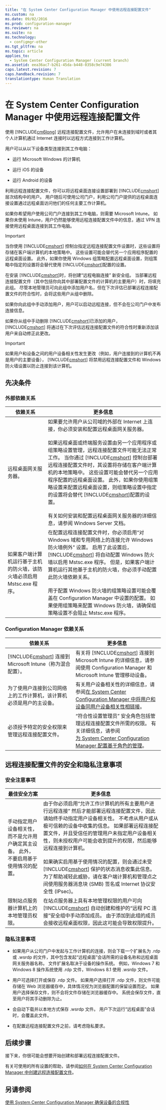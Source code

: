 ```yaml
---
title: "在 System Center Configuration Manager 中使用远程连接配置文件"
ms.custom: na
ms.date: 09/02/2016
ms.prod: configuration-manager
ms.reviewer: na
ms.suite: na
ms.technology: 
  - configmgr-other
ms.tgt_pltfrm: na
ms.topic: article
applies_to: 
  - System Center Configuration Manager (current branch)
ms.assetid: eea36ac7-b261-45da-b448-0358c9e74386
caps.latest.revision: 7
caps.handback.revision: 7
translationtype: Human Translation
---
```

# 在 System Center Configuration Manager 中使用远程连接配置文件
使用 [!INCLUDE[cm6long](../LocTest/includes/cm6long_md.md)] 远程连接配置文件，允许用户在未连接到域时或者其个人计算机通过 Internet 连接时以远程方式连接到工作计算机。  
  
 用户可以从以下设备类型连接到其工作电脑：  
  
-   运行 Microsoft Windows 的计算机  
  
-   运行 iOS 的设备  
  
-   运行 Android 的设备  
  
 利用远程连接配置文件，你可以将远程桌面连接设置部署到 [!INCLUDE[cmshort](../LocTest/includes/cmshort_md.md)] 层次结构中的用户。 用户随后可使用公司门户，利用公司门户提供的远程桌面连接设置通过远程桌面访问他们的任何主要工作计算机。  
  
 如果你希望用户使用公司门户连接到其工作电脑，则需要 Microsoft Intune。 如果你未使用 Intune，用户仍然能够使用远程连接配置文件中的信息，通过 VPN 连接使用远程桌面连接到其工作电脑。  
  
> [!IMPORTANT]  
>  当你使用 [!INCLUDE[cmshort](../LocTest/includes/cmshort_md.md)] 控制台指定远程连接配置文件设置时，这些设置将存储在客户端计算机的本地策略中。 这些设置可能会替代另一个应用程序配置的远程桌面设置。 此外，如果你使用 Windows 组策略配置远程桌面设置，则组策略中指定的设置将会替代使用 [!INCLUDE[cmshort](../LocTest/includes/cmshort_md.md)]配置的设置。  
  
 在安装 [!INCLUDE[cmshort](../LocTest/includes/cmshort_md.md)]时，将创建“远程电脑连接” 新安全组。 当部署远程连接配置文件（其中包括你向其中部署配置文件的计算机的主要用户）时，将填充此组。 尽管本地管理员可向此组中添加用户名，但在下次评估已部署远程连接配置文件的符合性时，会将这些用户从组中删除。  
  
 如果你向此组中手动添加用户，用户可以启动远程连接，但不会在公司门户中发布连接信息。  
  
 如果你从组中手动删除 [!INCLUDE[cmshort](../LocTest/includes/cmshort_md.md)]已添加的用户， [!INCLUDE[cmshort](../LocTest/includes/cmshort_md.md)] 将通过在下次评估远程连接配置文件的符合性时重新添加该用户来自动修正此更改。  
  
> [!IMPORTANT]  
>  如果用户和设备之间的用户设备相关性发生更改（例如，用户连接到的计算机不再是用户的主要设备）， [!INCLUDE[cmshort](../LocTest/includes/cmshort_md.md)] 将禁用远程连接配置文件和 Windows 防火墙设置以防止连接到该计算机。  
  
## 先决条件  
  
### 外部依赖关系  
  
|依赖关系|更多信息|  
|----------------|----------------------|  
|远程桌面网关服务器。|如果要允许用户从公司域的外部在 Internet 上连接，你必须安装和配置远程桌面网关服务器。<br /><br /> 如果远程桌面或终端服务设置由另一个应用程序或组策略设置管理，远程连接配置文件可能无法正常工作。 当你通过 [!INCLUDE[cmshort](../LocTest/includes/cmshort_md.md)] 控制台部署远程连接配置文件时，其设置将存储在客户端计算机的本地策略中。 这些设置可能会替代另一个应用程序配置的远程桌面设置。 此外，如果你使用组策略设置来配置远程桌面设置，则组策略设置中指定的设置将会替代 [!INCLUDE[cmshort](../LocTest/includes/cmshort_md.md)]配置的设置。<br /><br /> 有关如何安装和配置远程桌面网关服务器的详细信息，请参阅 Windows Server 文档。|  
|如果客户端计算机运行基于主机的防火墙，该防火墙必须启用 Mstsc.exe 程序。|在配置远程连接配置文件时，你必须启用“对 Windows 域和专用网络上的连接允许 Windows 防火墙例外”  设置。 启用了此设置后， [!INCLUDE[cmshort](../LocTest/includes/cmshort_md.md)] 将自动配置 Windows 防火墙以启用 Mstsc.exe 程序。 但是，如果客户端计算机运行其他基于主机的防火墙，你必须手动配置此防火墙依赖关系。<br /><br /> 用于配置 Windows 防火墙的组策略设置可能会覆盖在 Configuration Manager 中设置的配置。 如果使用组策略来配置 Windows 防火墙，请确保组策略设置不会阻止 Mstsc.exe 程序。|  
  
### Configuration Manager 依赖关系  
  
|依赖关系|更多信息|  
|----------------|----------------------|  
|[!INCLUDE[cmshort](../LocTest/includes/cmshort_md.md)] 连接到 Microsoft Intune（称为混合配置）。|有关将 [!INCLUDE[cmshort](../LocTest/includes/cmshort_md.md)] 连接到 Microsoft Intune 的详细信息，请参阅使用 Configuration Manager 和 Microsoft Intune 管理移动设备。|  
|为了使用户连接到公司网络上的工作计算机，该计算机必须是用户的主设备。|有关用户设备相关性的详细信息，请参阅[在 System Center Configuration Manager 中将用户和设备同用户设备相关性相链接](../LocTest/Link-users-and-devices-with-user-device-affinity-in-System-Center-Configuration-Manager.md)。|  
|必须授予特定的安全权限来管理远程连接配置文件。|“符合性设置管理员”  安全角色包括管理远程连接配置文件所需的权限。 有关详细信息，请参阅 <br />[为 System Center Configuration Manager 配置基于角色的管理](../LocTest/Configure-role-based-administration-for-System-Center-Configuration-Manager.md)。|  
  
## 远程连接配置文件的安全和隐私注意事项  
  
### 安全注意事项  
  
|最佳安全方案|更多信息|  
|----------------------------|----------------------|  
|手动指定用户设备相关性，而不是允许用户确定其主设备。 此外，不要启用基于使用情况的配置。|由于你必须启用“允许工作计算机的所有主要用户进行远程连接”  然后才能部署远程连接配置文件，因此请始终手动指定用户设备相关性。 不考虑从用户或从极可信赖的设备中收集的信息。 如果部署远程连接配置文件，并且受信任的管理用户未指定用户设备相关性，则未授权用户可能会收到提升的权限，然后能够远程连接到计算机。<br /><br /> 如果确实启用基于使用情况的配置，则会通过未受 [!INCLUDE[cmshort](../LocTest/includes/cmshort_md.md)] 保护的状态消息收集此信息。 为了帮助减轻此威胁，请在客户端计算机和管理点之间使用服务器消息块 (SMB) 签名或 Internet 协议安全性 (IPsec)。|  
|限制站点服务器计算机上的本地管理员权限。|在站点服务器上具有本地管理权限的用户可向 [!INCLUDE[cmshort](../LocTest/includes/cmshort_md.md)] 自动创建和维护的“远程 PC 连接”安全组中手动添加成员。 由于添加到此组的成员会接收远程桌面权限，因此这可能会导致权限提升。|  
  
### 隐私注意事项  
  
-   如果用户从公司门户中发起与工作计算机的连接，则会下载一个扩展名为 .rdp 或 .wsrdp 的文件，其中包含发起“远程桌面”会话所需的设备名称和远程桌面网关服务器名称。 文件扩展名取决于设备的操作系统。 例如，Windows 7 和 Windows 8 操作系统使用 .rdp 文件，Windows 8.1 使用 .wsrdp 文件。  
  
-   用户可选择打开或保存 .rdp 文件。 如果用户选择打开 .rdp 文件，则文件可能存储在 Web 浏览器缓存中，具体情况视为浏览器配置的保留设置而定。 如果用户选择保存文件，则不会将文件存储在浏览器缓存中。 系统会保存文件，直至用户将其手动删除为止。  
  
-   会自动下载并以本地方式保存 .wsrdp 文件。 用户下次运行“远程桌面”会话时，会覆盖此文件。  
  
-   在配置远程连接配置文件之前，请考虑隐私要求。  
  
## 后续步骤  
 接下来，你很可能会想要开始创建和部署远程连接配置文件。  
  
 有关可使用的所有设置的帮助，请参阅[如何在 System Center Configuration Manager 中创建远程连接配置文件](../LocTest/How-to-create-remote-connection-profiles-in-System-Center-Configuration-Manager.md)。  
  
## 另请参阅  
 [使用 System Center Configuration Manager 确保设备的合规性](../LocTest/Ensure-device-compliance-with-System-Center-Configuration-Manager.md)